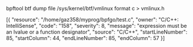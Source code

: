 bpftool btf dump file /sys/kernel/btf/vmlinux format c > vmlinux.h


[{
	"resource": "/home/gaz358/myprog/bpfgo/test.c",
	"owner": "C/C++: IntelliSense",
	"code": "158",
	"severity": 8,
	"message": "expression must be an lvalue or a function designator",
	"source": "C/C++",
	"startLineNumber": 85,
	"startColumn": 44,
	"endLineNumber": 85,
	"endColumn": 57
}]

